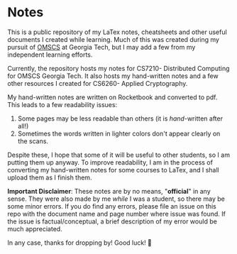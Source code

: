 # Notes
This is a public repository of my LaTex notes, cheatsheets and other useful documents I created while learning. Much of this was created during my pursuit of [OMSCS](https://omscs.gatech.edu/) at Georgia Tech, but I may add a few from my independent learning efforts. 

Currently, the repository hosts my notes for CS7210- Distributed Computing for OMSCS Georgia Tech. 
It also hosts my hand-written notes and a few other resources I created for CS6260- Applied Cryptography.

My hand-written notes are written on Rocketbook and converted to pdf. This leads to a few readability issues:
1) Some pages may be less readable than others (it is _hand_-written after all!) 
2) Sometimes the words written in lighter colors don't appear clearly on the scans. 

Despite these, I hope that some of it will be useful to other students, so I am putting them up anyway.
To improve readability, I am in the process of converting my hand-written notes for some courses to LaTex, and I shall upload them as I finish them. 

**Important Disclaimer**: These notes are by no means, "**official**" in any sense. They were also made by me _while_ I was a student, so there may be some minor errors. If you do find any errors, please file an issue on this repo with the document name and page number where issue was found. If the issue is factual/conceptual, a brief description of my error would be much appreciated.

In any case, thanks for dropping by! Good luck! 🙂
